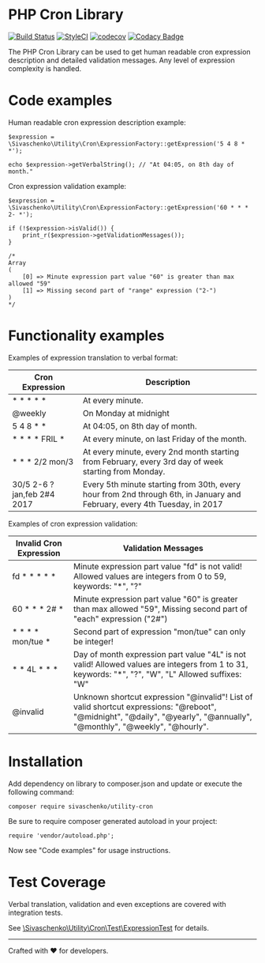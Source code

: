 # PHP Cron Library

[![Build Status](https://travis-ci.org/sivaschenko/utility-cron.svg?branch=master)](https://travis-ci.org/sivaschenko/utility-cron)
[![StyleCI](https://styleci.io/repos/73108022/shield?style=flat)](https://styleci.io/repos/73108022)
[![codecov](https://codecov.io/gh/sivaschenko/utility-cron/branch/master/graph/badge.svg)](https://codecov.io/gh/sivaschenko/utility-cron)
[![Codacy Badge](https://api.codacy.com/project/badge/Grade/8bc17809565d45a7a11ae0b67e29d77f)](https://www.codacy.com/app/serg.ivashchenko/utility-cron?utm_source=github.com&amp;utm_medium=referral&amp;utm_content=sivaschenko/utility-cron&amp;utm_campaign=Badge_Grade)

The PHP Cron Library can be used to get human readable cron expression description and detailed validation messages.
Any level of expression complexity is handled.

# Code examples

Human readable cron expression description example:

    $expression = \Sivaschenko\Utility\Cron\ExpressionFactory::getExpression('5 4 8 * *');
    
    echo $expression->getVerbalString(); // "At 04:05, on 8th day of month."
    
Cron expression validation example:

    $expression = \Sivaschenko\Utility\Cron\ExpressionFactory::getExpression('60 * * * 2- *');
    
    if (!$expression->isValid()) {
        print_r($expression->getValidationMessages());
    }
    
    /*
    Array
    (
        [0] => Minute expression part value "60" is greater than max allowed "59"
        [1] => Missing second part of "range" expression ("2-")
    )
    */

# Functionality examples

Examples of expression translation to verbal format:

| Cron Expression | Description |
|---|---|
|  * * * * * |  At every minute. |
| @weekly  | On Monday at midnight  | 
| 5 4 8 * * | At 04:05, on 8th day of month. |
| * * * * FRIL * | At every minute, on last Friday of the month. |
| * * * 2/2 mon/3 | At every minute, every 2nd month starting from February, every 3rd day of week starting from Monday. |
| 30/5 2-6 ? jan,feb 2#4 2017 | Every 5th minute starting from 30th, every hour from 2nd through 6th, in January and February, every 4th Tuesday, in 2017 |

Examples of cron expression validation:

| Invalid Cron Expression | Validation Messages |
|---|---|
| fd * * * * * | Minute expression part value "fd" is not valid! Allowed values are integers from 0 to 59, keywords: "*", "?" |
| 60 * * * 2# * |  Minute expression part value "60" is greater than max allowed "59", Missing second part of "each" expression ("2#") |
| * * * * mon/tue * | Second part of expression "mon/tue" can only be integer! |
| * * 4L * * * | Day of month expression part value "4L" is not valid! Allowed values are integers from 1 to 31, keywords: "*", "?", "W", "L" Allowed suffixes: "W" |
| @invalid | Unknown shortcut expression "@invalid"! List of valid shortcut expressions: "@reboot", "@midnight", "@daily", "@yearly", "@annually", "@monthly", "@weekly", "@hourly". |

# Installation

Add dependency on library to composer.json and update or execute the following command:

    composer require sivaschenko/utility-cron
    
Be sure to require composer generated autoload in your project:

    require 'vendor/autoload.php';
    
Now see "Code examples" for usage instructions.

# Test Coverage

Verbal translation, validation and even exceptions are covered with integration tests.

See [\Sivaschenko\Utility\Cron\Test\ExpressionTest](//github.com/sivaschenko/utility-cron/blob/master/Sivaschenko/Utility/Cron/Test/ExpressionTest.php) for details.

---

Crafted with ♥ for developers.
